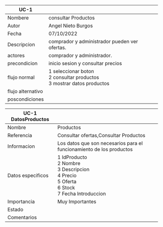 |UC-1||
| ----------- | ----------- |
| Nombere | consultar Productos |
| Autor |   Angel Nieto Burgos |
| Fecha |07/10/2022   |
| Descripcion | comprador y administrador pueden ver ofertas. 
| actores |   comprador y administrador.|
| precondicion |   inicio sesion y consultar precios   |
| flujo normal   |  1 seleccionar boton <br>  2 consultar productos <br> 3 mostrar datos productos <br> |
| flujo alternativo || 
| poscondiciones ||

|UC-1 DatosProductos||
| ----------- | ----------- |
| Nombre |  Productos |  
|Referencia| Consultar ofertas,Consultar Productos|
|Informacion|Los datos que son necesarios para el funcionamiento de los productos  |
|Datos especificos|1 IdProducto <br>  2 Nombre <br> 3 Descripcion <br> 4 Precio <br> 5 Oferta <br>6 Stock <br> 7 Fecha  Introduccion<br> |
|Importancia|Muy Importantes|
|Estado||
|Comentarios||
